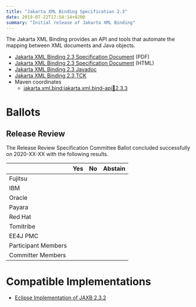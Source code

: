 ```yaml
---
title: "Jakarta XML Binding Specification 2.3"
date: 2019-07-22T17:54:14+0200
summary: "Initial release of Jakarta XML Binding"
---
```

The Jakarta XML Binding provides an API and tools that automate the mapping
between XML documents and Java objects.

* [Jakarta XML Binding 2.3 Specification Document](./xml-binding-spec-2.3.pdf) (PDF)
* [Jakarta XML Binding 2.3 Specification Document](./xml-binding-spec-2.3.html) (HTML)
* [Jakarta XML Binding 2.3 Javadoc](./apidocs/index.html?overview-summary.html)
* [Jakarta XML Binding 2.3 TCK](http://download.eclipse.org/ee4j/xml-binding/tck/eftl/jakarta-xml-binding-tck-2.3.0.zip)
* Maven coordinates
  * [jakarta.xml.bind:jakarta.xml.bind-api:jar:2.3.3](https://search.maven.org/artifact/jakarta.xml.bind/jakarta.xml.bind-api/2.3.3/jar)

# Ballots

## Release Review

The Release Review Specification Committee Ballot concluded successfully on 2020-XX-XX with the following results.

|                       |  Yes    | No      | Abstain  |
|-----------------------|---------|---------|----------|
|Fujitsu                |         |         |          |
|IBM                    |         |         |          |
|Oracle                 |         |         |          |
|Payara                 |         |         |          |
|Red Hat                |         |         |          |
|Tomitribe              |         |         |          |
|EE4J PMC               |         |         |          |
|Participant Members    |         |         |          |
|Committer Members      |         |         |          |


# Compatible Implementations

* [Eclipse Implementation of JAXB 2.3.2](https://eclipse-ee4j.github.io/jaxb-ri/)
